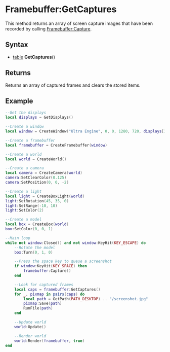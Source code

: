 # Framebuffer:GetCaptures

This method returns an array of screen capture images that have been recorded by calling [Framebuffer:Capture](Framebuffer_Capture.md).

## Syntax

- [table](https://www.lua.org/manual/5.4/manual.html#6.6) **GetCaptures**()

## Returns

Returns an array of captured frames and clears the stored items.

## Example

```lua
--Get the displays
local displays = GetDisplays()

--Create a window
local window = CreateWindow("Ultra Engine", 0, 0, 1280, 720, displays[1], WINDOW_TITLEBAR | WINDOW_CENTER)

--Create a framebuffer
local framebuffer = CreateFramebuffer(window)

--Create a world
local world = CreateWorld()

--Create a camera
local camera = CreateCamera(world)
camera:SetClearColor(0.125)
camera:SetPosition(0, 0, -2)

--Create a light
local light = CreateBoxLight(world)
light:SetRotation(45, 35, 0)
light:SetRange(-10, 10)
light:SetColor(2)

--Create a model
local box = CreateBox(world)
box:SetColor(0, 0, 1)

--Main loop
while not window:Closed() and not window:KeyHit(KEY_ESCAPE) do
    --Rotate the model
    box:Turn(0, 1, 0)

    --Press the space key to queue a screenshot
    if window:KeyHit(KEY_SPACE) then
        framebuffer:Capture()
    end

    --Look for captured frames
    local caps = framebuffer:GetCaptures()
    for _, pixmap in pairs(caps) do
        local path = GetPath(PATH_DESKTOP) .. "/screenshot.jpg"
        pixmap:Save(path)
        RunFile(path)
    end

    --Update world
    world:Update()

    --Render world
    world:Render(framebuffer, true)
end
```

